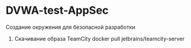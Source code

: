 # DVWA-test-AppSec
Создание окружения для безопасной разработки
1. Скачивание образа TeamCity
   docker pull jetbrains/teamcity-server
